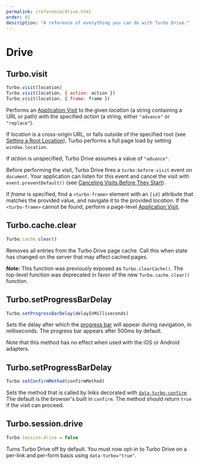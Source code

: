 ```yaml
---
permalink: /reference/drive.html
order: 01
description: "A reference of everything you can do with Turbo Drive."
---
```


# Drive

## Turbo.visit

```js
Turbo.visit(location)
Turbo.visit(location, { action: action })
Turbo.visit(location, { frame: frame })
```

Performs an [Application Visit][] to the given _location_ (a string containing a URL or path) with the specified _action_ (a string, either `"advance"` or `"replace"`).

If _location_ is a cross-origin URL, or falls outside of the specified root (see [Setting a Root Location](/handbook/drive#setting-a-root-location)), Turbo performs a full page load by setting `window.location`.

If _action_ is unspecified, Turbo Drive assumes a value of `"advance"`.

Before performing the visit, Turbo Drive fires a `turbo:before-visit` event on `document`. Your application can listen for this event and cancel the visit with `event.preventDefault()` (see [Canceling Visits Before They Start](/handbook/drive#canceling-visits-before-they-start)).

If _frame_ is specified, find a `<turbo-frame>` element with an `[id]` attribute that matches the provided value, and navigate it to the provided _location_. If the `<turbo-frame>` cannot be found, perform a page-level [Application Visit][].

[Application Visit]: /handbook/drive#application-visits

## Turbo.cache.clear

```js
Turbo.cache.clear()
```

Removes all entries from the Turbo Drive page cache. Call this when state has changed on the server that may affect cached pages.

**Note:** This function was previously exposed as `Turbo.clearCache()`. The top-level function was deprecated in favor of the new `Turbo.cache.clear()` function.

## Turbo.setProgressBarDelay

```js
Turbo.setProgressBarDelay(delayInMilliseconds)
```

Sets the delay after which the [progress bar](/handbook/drive#displaying-progress) will appear during navigation, in milliseconds. The progress bar appears after 500ms by default.

Note that this method has no effect when used with the iOS or Android adapters.

## Turbo.setProgressBarDelay

```js
Turbo.setConfirmMethod(confirmMethod)
```

Sets the method that is called by links decorated with [`data-turbo-confirm`](/handbook/drive#requiring-confirmation-for-a-visit). The default is the browser's built in `confirm`. The method should return `true` if the visit can proceed.

## Turbo.session.drive

```js
Turbo.session.drive = false
```

Turns Turbo Drive off by default. You must now opt-in to Turbo Drive on a per-link and per-form basis using `data-turbo="true"`.
